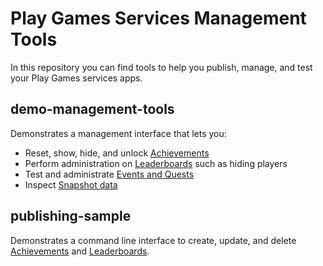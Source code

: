 # Play Games Services Management Tools #

In this repository you can find tools to help you publish, manage, and test your Play
Games services apps.

## demo-management-tools ##
Demonstrates a management interface that lets you:

* Reset, show, hide, and unlock [Achievements][achievementslink]
* Perform administration on [Leaderboards][leaderboardslink] such as hiding
  players
* Test and administrate [Events and Quests][eventsquestslink]
* Inspect [Snapshot data][snapshotslink]

## publishing-sample ##
Demonstrates a command line interface to create, update, and delete [Achievements][achievementslink] and [Leaderboards][leaderboardslink].

[achievementslink]: https://developers.google.com/games/services/common/concepts/achievements "Achievements Concepts"
[eventsquestslink]: https://developers.google.com/games/services/common/concepts/quests "Events and Quests Concepts"
[leaderboardslink]: https://developers.google.com/games/services/common/concepts/leaderboards "Leaderboards Concepts"
[snapshotslink]: https://developers.google.com/games/services/common/concepts/savedgames "Saved Games Concepts"
